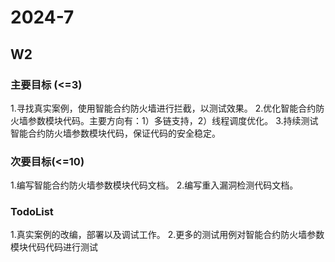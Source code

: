 # 2024-7

## W2

### 主要目标 (<=3)

1.寻找真实案例，使用智能合约防火墙进行拦截，以测试效果。
2.优化智能合约防火墙参数模块代码。主要方向有：1）多链支持，2）线程调度优化。
3.持续测试智能合约防火墙参数模块代码，保证代码的安全稳定。


### 次要目标(<=10)

1.编写智能合约防火墙参数模块代码文档。
2.编写重入漏洞检测代码文档。

### TodoList

1.真实案例的改编，部署以及调试工作。
2.更多的测试用例对智能合约防火墙参数模块代码代码进行测试

